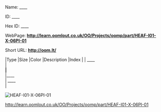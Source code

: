 

 
Name: ____

ID: ____

Hex ID: ____

WebPage: __http://learn.oomlout.co.uk/OO/Projects/oomp/part/HEAF-I01-X-06PI-01__

Short URL: __http://oom.lt/__


|Type   |Size   |Color   |Description   |Index   |
| ____ <br>  | ____<br>   |____<br>    |____<br>    | ____<br>  |


![HEAF-I01-X-06PI-01](http://oomlout.com/oomp-gen/parts/HEAF-I01-X-06PI-01/HEAF-I01-X-06PI-01_420.jpg)


 http://learn.oomlout.co.uk/OO/Projects/oomp/part/HEAF-I01-X-06PI-01

